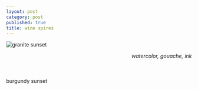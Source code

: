 ```yaml
---
layout: post
category: post
published: true
title: wine spires
---
```

![granite sunset]({{site.baseurl}}/media/wine-spires.jpeg)
<!--more-->
<span class='date' style='float:right;'>*watercolor, gouache, ink*</span>  \
  \
  \
  \
burgundy sunset
